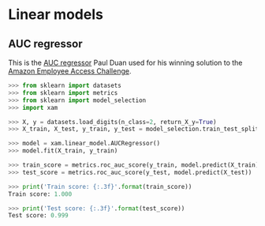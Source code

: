 # Linear models

## AUC regressor

This is the [AUC regressor](https://github.com/pyduan/amazonaccess/blob/f8addfefcee80f0ca15e416954af3926f3007d16/helpers/ml.py#L77) Paul Duan used for his winning solution to the [Amazon Employee Access Challenge](https://www.kaggle.com/c/amazon-employee-access-challenge).

```python
>>> from sklearn import datasets
>>> from sklearn import metrics
>>> from sklearn import model_selection
>>> import xam

>>> X, y = datasets.load_digits(n_class=2, return_X_y=True)
>>> X_train, X_test, y_train, y_test = model_selection.train_test_split(X, y, train_size=0.5, random_state=42)

>>> model = xam.linear_model.AUCRegressor()
>>> model.fit(X_train, y_train)

>>> train_score = metrics.roc_auc_score(y_train, model.predict(X_train))
>>> test_score = metrics.roc_auc_score(y_test, model.predict(X_test))

>>> print('Train score: {:.3f}'.format(train_score))
Train score: 1.000

>>> print('Test score: {:.3f}'.format(test_score))
Test score: 0.999

```

